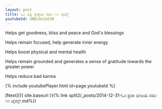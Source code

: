 ```yaml
---
layout: post
title: ಓಂ ವಿಶ್ವ ಕ್ಷೇತ್ರಯ ನಮಃ ೧೧ ಟೈಮ್ಸ್
youtubeId: UN6cOx3aS30
---
```

 
 
Helps get goodness, bliss and peace and God's blessings
 
Helps remain focused, help generate inner energy 
 
Helps boost physical and mental health 
 
Helps remain grounded and generates a sense of gratitude towards the greater power 
 
Helps reduce bad karma
 
 
 
 


{% include youtubePlayer.html id=page.youtubeId %}
 
[Next]({{ site.baseurl }}{% link  split2/_posts/2014-12-31-ಓಂ ಪ್ರಜಾ ಭೀಜಯ ನಮಃ ೧೧ ಟೈಮ್ಸ್.md%})
 

